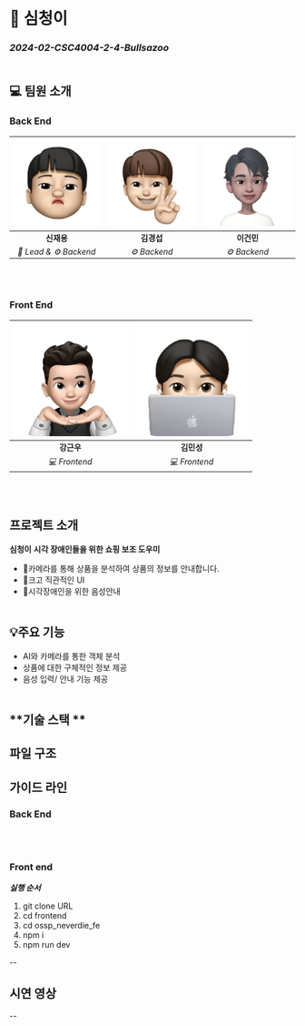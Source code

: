 # 🔎 **심청이**  
### *2024-02-CSC4004-2-4-Bullsazoo*<br><br>

## 💻 팀원 소개
### **Back End**
| ![](frontend/ossp_neverdie_fe/src/assets/images/jeayong.svg) | ![](frontend/ossp_neverdie_fe/src/assets/images/kyeongsub.svg)  | ![](frontend/ossp_neverdie_fe/src/assets/images/keonmin.svg)
| :--------------------------------: | :-----------------------------------: | :---------------------------------------: 
| **신재용**                          | **김경섭**                             | **이건민** |
| *🤴 Lead & ⚙️ Backend*             | *⚙️ Backend*                           | *⚙️ Backend*        

<br><br>
### **Front End**
| ![](frontend/ossp_neverdie_fe/src/assets/images/kenwoo.svg)  | ![](frontend/ossp_neverdie_fe/src/assets/images/minseong.svg)
| :-----------------------------------: | :-----------------------------------: |
| **강근우**                            | **김민성**
| *💻 Frontend*                         | *💻 Frontend* |

<br><br>
## **프로젝트 소개**
**심청이** 
**시각 장애인들을 위한 쇼핑 보조 도우미**
- 📸카메라를 통해 상품을 분석하여 상품의 정보를 안내합니다.
- 🌟크고 직관적인 UI
- 📢시각장애인을 위한 음성안내
  <br><br>


## 💡**주요 기능**
- AI와 카메라를 통한 객체 분석
- 상품에 대한 구체적인 정보 제공
- 음성 입력/ 안내 기능 제공
<br><br>
## **기술 스택 **


## **파일 구조**


 

## **가이드 라인**

### **Back End**


<br><br>
### **Front end**
***실행 순서***

1. git clone URL
2. cd frontend
3. cd ossp_neverdie_fe 
4. npm i
5. npm run dev

--
## **시연 영상**

--
